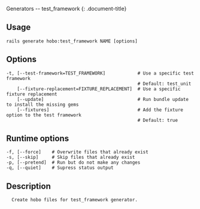 Generators -- test\_framework
{: .document-title}


## Usage

    

    rails generate hobo:test_framework NAME [options]


## Options

    

    -t, [--test-framework=TEST_FRAMEWORK]            # Use a specific test framework
                                                     # Default: test_unit
        [--fixture-replacement=FIXTURE_REPLACEMENT]  # Use a specific fixture replacement
        [--update]                                   # Run bundle update to install the missing gems
        [--fixtures]                                 # Add the fixture option to the test framework
                                                     # Default: true


## Runtime options

    

    -f, [--force]    # Overwrite files that already exist
    -s, [--skip]     # Skip files that already exist
    -p, [--pretend]  # Run but do not make any changes
    -q, [--quiet]    # Supress status output


## Description

    

      Create hobo files for test_framework generator.

